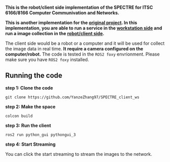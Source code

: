 **This is the robot/client side implementation of the SPECTRE for ITSC 6166/8166 Computer Communivation and Networks.**

**This is another implementation for the [original project](https://github.com/ibrahim-anas/SPECTRE). In this implementation, you are able to run a service in the [workstation side](https://github.com/YanzeZhang97/SPECTRE_server_ws) and run a image collection in the [robot/client side](https://github.com/YanzeZhang97/SPECTRE_client_ws).**

The client side would be a robot or a computer and it will be used for collect the image data in real time. **It require a camera configured on the computer/robot.** The code is tested in the `ROS2 foxy` envrionment. Please make sure you have `ROS2 foxy` installed.

## Running the code

**step 1: Clone the code**

`git clone https://github.com/YanzeZhang97/SPECTRE_client_ws`

**step 2: Make the space**

`colcon build`

**step 3: Run the client**

`ros2 run python_gui pythongui_3`

**step 4: Start Streaming**

You can click the start streaming to stream the images to the network.